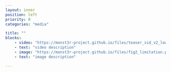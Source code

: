 ```yaml
---
layout: inner
position: left
priority: 0
categories: "media"

title: ""
blocks:
    - video: "https://monst3r-project.github.io/files/teaser_vid_v2_lowres.mp4"
    - text: "video description"
    - image: "https://monst3r-project.github.io/files/fig2_limitation.png"
    - text: "image description"

---
```

